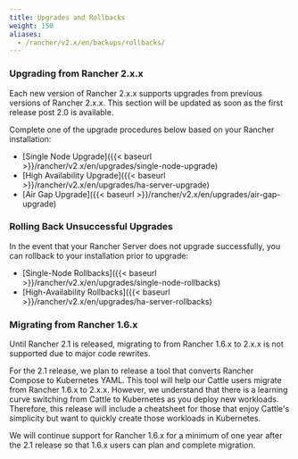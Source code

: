 ```yaml
---
title: Upgrades and Rollbacks
weight: 150
aliases:
  - /rancher/v2.x/en/backups/rollbacks/
---
```


### Upgrading from Rancher 2.x.x

Each new version of Rancher 2.x.x supports upgrades from previous versions of Rancher 2.x.x.  This section will be updated as soon as the first release post 2.0 is available.

Complete one of the upgrade procedures below based on your Rancher installation:

- [Single Node Upgrade]({{< baseurl >}}/rancher/v2.x/en/upgrades/single-node-upgrade)
- [High Availability Upgrade]({{< baseurl >}}/rancher/v2.x/en/upgrades/ha-server-upgrade)
- [Air Gap Upgrade]({{< baseurl >}}/rancher/v2.x/en/upgrades/air-gap-upgrade)

### Rolling Back Unsuccessful Upgrades

In the event that your Rancher Server does not upgrade successfully, you can rollback to your installation prior to upgrade:

- [Single-Node Rollbacks]({{< baseurl >}}/rancher/v2.x/en/upgrades/single-node-rollbacks)
- [High-Availability Rollbacks]({{< baseurl >}}/rancher/v2.x/en/upgrades/ha-server-rollbacks)

### Migrating from Rancher 1.6.x

Until Rancher 2.1 is released, migrating to from Rancher 1.6.x to 2.x.x is not supported due to major code rewrites.

For the 2.1 release, we plan to release a tool that converts Rancher Compose to Kubernetes YAML.  This tool will help our Cattle users migrate from Rancher 1.6.x to 2.x.x.  However, we understand that there is a learning curve switching from Cattle to Kubernetes as you deploy new workloads. Therefore, this release will include a cheatsheet for those that enjoy Cattle's simplicity but want to quickly create those workloads in Kubernetes.

We will continue support for Rancher 1.6.x for a minimum of one year after the 2.1 release so that 1.6.x users can plan and complete migration.